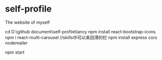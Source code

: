 # self-profile
The website of myself

cd D:\github document\self-profile\lancy
npm install react-bootstrap-icons
npm i react-multi-carousel 
//skills中可以来回滑的栏
npm install express cors nodemailer

npm start
